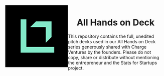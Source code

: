 
<img align="left" src="sfs_logo.png" alt="none" width="200" height="200" />
<h1 align="center">All Hands on Deck</h1>

This repository contains the full, unedited pitch decks used in our All Hands on Deck series generously shared with Charge Ventures by the founders. Please do not copy, share or distribute without mentioning the entrepreneur and the Stats for Startups project. 
